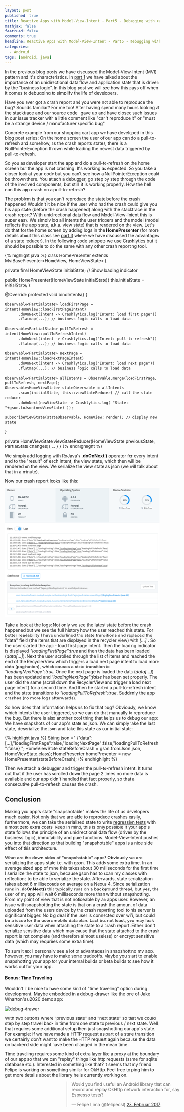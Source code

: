 ```yaml
---
layout: post
published: true
title: Reactive Apps with Model-View-Intent - Part5 - Debugging with ease
mathjax: false
featrued: false
comments: true
headline: Reactive Apps with Model-View-Intent - Part5 - Debugging with ease
categories:
  - Android
tags: [android, java]
---
```

In the previous blog posts we have discussed the Model-View-Intent (MVI) pattern and it's characteristics.
In [part 1](http://hannesdorfmann.com/android/mosby3-mvi-1) we have talked about the importance of
an unidirectional data flow and application state that is driven by the "business logic".
In this blog post we will see how this pays off when it comes to debugging to simplify the life of developers.

Have you ever got a crash report and you were not able to reproduce the bug? Sounds familiar?
For me too! After having spend many hours looking at the stacktrace and our source code I gave up and have closed such issues in our issue tracker with a little comment like "can't reproduce it" or "must be a strange device / manufacturer specific bug".

Concrete example from our shopping cart app we have developed in this blog post series:
On the home screen the user of our app can do a pull-to-refresh and somehow,
as the crash reports states, there is a NullPointerException thrown while loading the newest data triggered by pull-to-refresh.

So you as developer start the app and do a pull-to-refresh on the home screen but the app is not crashing.
It's working as expected.
So you take a closer look at your code but you can't see how a NullPointerException could be thrown there.
You attach a debugger, go step by step through the code of the involved components, but still: it is working properly. How the hell can this app crash on a pull-to-refresh?

The problem is that you can't reproduce the state before the crash happened.
Wouldn't it be nice if the user who had the crash could give you his app state (before the crash happened) along with the stacktrace in the crash report?
With unidirectional data flow and Model-View-Intent this is super easy.
We simply log all intents the user triggers and the model (model reflects the app state, a.k.a. view state) that is rendered on the view.
Let's do that for the home screen by adding logs in the **HomePresenter** (for more details about this class see [part 3](http://hannesdorfmann.com/android/mosby3-mvi-1) where we have discussed the advantages of a state reducer).
In the following code snippets we use [Crashlytics](https://fabric.io/kits/ios/crashlytics) but it should be possible to do the same with any other crash reporting tool.


{% highlight java %}
class HomePresenter extends MviBasePresenter<HomeView, HomeViewState> {

  private final HomeViewState initialState; // Show loading indicator

  public HomePresenter(HomeViewState initialState){
    this.initialState = initialState;
  }

  @Override protected void bindIntents() {

    Observable<PartialState> loadFirstPage = intent(HomeView::loadFirstPageIntent)
          .doOnNext(intent -> Crashlytics.log("Intent: load first page"))
          .flatmap(...); // business logic calls to load data

    Observable<PartialState> pullToRefresh = intent(HomeView::pullToRefreshIntent)
          .doOnNext(intent -> Crashlytics.log("Intent: pull-to-refresh"))
          .flatmap(...); // business logic calls to load data

    Observable<PartialState> nextPage = intent(HomeView::loadNextPageIntent)
          .doOnNext(intent -> Crashlytics.log("Intent: load next page"))
          .flatmap(...); // business logic calls to load data

    Observable<PartialState> allIntents = Observable.merge(loadFirstPage, pullToRefresh, nextPage);
    Observable<HomeViewState> stateObservable = allIntents
          .scan(initialState, this::viewStateReducer) // call the state reducer
          .doOnNext(newViewState -> Crashlytics.log( "State: "+gson.toJson(newViewState) ));

    subscribeViewState(stateObservable, HomeView::render); // display new state
  }

  private HomeViewState viewStateReducer(HomeViewState previousState, PartialState changes){
    ...
  }
}
{% endhighlight %}

We simply add logging with RxJava's **.doOnNext()** operator for every intent and to the "result" of each intent, the view state, which then will be rendered on the view.
We serialize the view state as json (we will talk about that in a minute).

Now our crash report looks like this:

![logs](/images/mvi-mosby3/crashlytics-mvi-logs.png)

Take a look at the logs: Not only we see the latest state before the crash happened but we see the full history how the user reached this state.
For better readability I have underlined the state transitions and replaced the "data" field (the items that are displayed in the recycler view) with _[...]_ .
So the user started the app - load first page intent. Then the loading indicator is displayed _"loadingFirstPage":true_ and then the data has been loaded (_data[...]_).
Next the user scrolled through the list of items and reached the end of the RecyclerView which triggers a load next page intent to load more data (pagination), which causes a state transition to _"loadingNextPage":true_. Once the next page is loaded the data (_data[...]_) has been updated and _"loadingNextPage":false_ has been set properly. The user did the same (scroll down the RecyclerView and trigger a load next page intent) for a second time.
And then he started a pull-to-refresh intent and the state transitions to _"loadingPullToRefresh":true_. Suddenly the app crashes (no more logs afterwards).

So how does that information helps us to fix that bug?
Obviously, we know which intents the user triggered, so we can do that manually to reproduce the bug.
But there is also another cool thing that helps us to debug our app: We have snapshots of our app's state as json.
We can simply take the last state, deserialize the json and take this state as our initial state:

{% highlight java %}
String json ="  {\"data\":[...],\"loadingFirstPage\":false,\"loadingNextPage\":false,\"loadingPullToRefresh\":false} ";
HomeViewState stateBeforeCrash = gson.fromJson(json, HomeViewState.class);
HomePresenter homePresenter = new HomePresenter(stateBeforeCrash);
{% endhighlight %}

Then we attach a debugger and trigger the pull-to-refresh intent. It turns out that if the user has scrolled down the page 2 times no more data is available and our app didn't handled that fact properly, so that a consecutive pull-to-refresh causes the crash.

## Conclusion
Making you app's state "snapshotable" makes the life of us developers much easier. Not only that we are able to reproduce crashes easily, furthermore, we can take the serialized state to write [regression tests](https://en.wikipedia.org/wiki/Regression_testing) with almost zero extra costs.
Keep in mind, this is only possible if your app's state follows the principle of an unidirectional data flow (driven by the business logic), immutability and pure functions.
Model-View-Intent pushes you into that direction so that building "snapshotable" apps is a nice side effect of this architecture.

What are the down sides of "snapshotable" apps? Obviously we are serializing the apps state i.e. with gson.
This adds some extra time.
In an average sized app of mine this takes about 30 milliseconds for the first time I serialize the state to json, because gson has to scan my classes with reflections to be able to serialize the state. Afterwards, state serialization takes about 6 milliseconds on average on a Nexus 4.
Since serialization runs in **.doOnNext()** this typically runs on a background thread, but yes,
the user of my app will wait 6 milliseconds more than without snapshotting.
From my point of view that is not noticeable by an apps user.
However, an issue with snapshotting the state is that on a crash the amount of data uploaded from the users device by the crash reporting tool to his server is significant bigger.
No big deal if the user is connected over wifi, but could be a issue for the users mobile data plan.
Last but not least, you may leak sensitive user data when attaching the state to a crash report.
Either don't serialize sensitive data which may cause that the state attached to the crash report is not complete (and therefore almost useless) or encrypt sensitive data (which may requrires some extra time).

To sum it up: I personally see a lot of advantages in snapshotting my app, however, you may have to make some tradeoffs.
Maybe you start to enable snapshotting your app for your internal builds or beta builds to see how it works out for your app.

#### Bonus: Time Traveling
Wouldn't it be nice to have some kind of "time traveling" option during development. Maybe embedded in a debug-drawer like the one of Jake Wharton's u2020 demo app:

![debug-drawer](/images/mvi-mosby3/u2020-debug-drawer.gif)

With two buttons where "previous state" and "next state" so that we could step by step travel back in time from one state to previous / next state.
Well, that requires some additional setup then just snapshotting our app's state.
For example: if we have made a HTTP request as part of a state transition we certainly don't want to make the HTTP request again because the data on backend side might have been changed in the mean time.

Time traveling requires some kind of extra layer like a proxy at the boundary of our app so that we can "replay" things like http requests (same for sqlite database etc.).
Interested in something like that?
It seems that my friend Felipe is working on something similar for OkHttp.
Feel free to ping him to get more details about the library he is currently working on.

<p>
<div style="position:relative;
width:400px;
height:300px;
z-index:15;
top:50%;
left:35%;
margin: -200px 10 0 -150px;">

<blockquote class="twitter-tweet" data-lang="de"><p lang="en" dir="ltr">Would you find useful an Android library that can record and replay OkHttp network interaction for, say Espresso tests?</p>&mdash; Felipe Lima (@felipecsl) <a href="https://twitter.com/felipecsl/status/836380525380026368">28. Februar 2017</a></blockquote> <script async src="//platform.twitter.com/widgets.js" charset="utf-8"></script>
</div>
</p>
